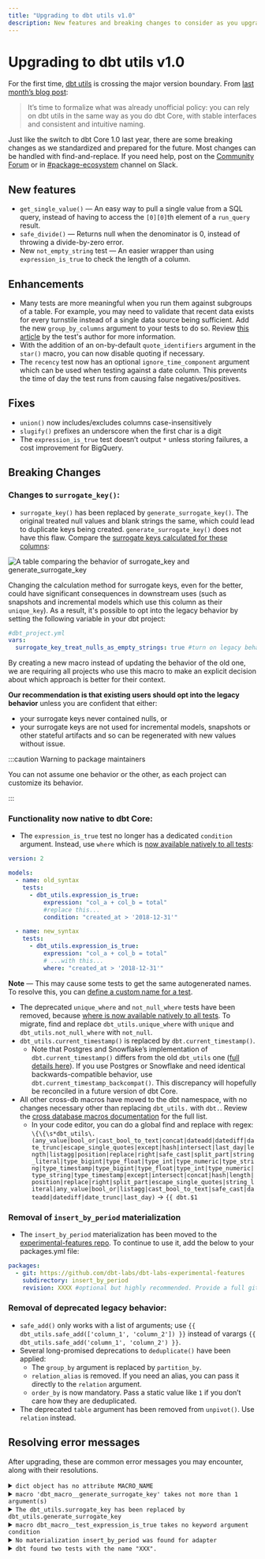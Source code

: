 ```yaml
---
title: "Upgrading to dbt utils v1.0"
description: New features and breaking changes to consider as you upgrade to dbt utils v1.0.
---
```


# Upgrading to dbt utils v1.0

For the first time, [dbt utils](https://hub.getdbt.com/dbt-labs/dbt_utils/latest/) is crossing the major version boundary. From [last month’s blog post](https://www.getdbt.com/blog/announcing-dbt-v1.3-and-utils/): 

> It’s time to formalize what was already unofficial policy: you can rely on dbt utils in the same way as you do dbt Core, with stable interfaces and consistent and intuitive naming.

Just like the switch to dbt Core 1.0 last year, there are some breaking changes as we standardized and prepared for the future. Most changes can be handled with find-and-replace. If you need help, post on the [Community Forum](https://discourse.getdbt.com) or in [#package-ecosystem](https://getdbt.slack.com/archives/CU4MRJ7QB) channel on Slack. 

## New features

- `get_single_value()` &mdash; An easy way to pull a single value from a SQL query, instead of having to access the `[0][0]`th element of a `run_query` result.
- `safe_divide()` &mdash; Returns null when the denominator is 0, instead of throwing a divide-by-zero error.
- New `not_empty_string` test &mdash; An easier wrapper than using `expression_is_true` to check the length of a column.

## Enhancements

- Many tests are more meaningful when you run them against subgroups of a table. For example, you may need to validate that recent data exists for every turnstile instead of a single data source being sufficient. Add the new `group_by_columns` argument to your tests to do so. Review [this article](https://www.emilyriederer.com/post/grouping-data-quality/) by the test's author for more information.
- With the addition of an on-by-default `quote_identifiers` argument in the `star()` macro, you can now disable quoting if necessary.
- The `recency` test now has an optional `ignore_time_component` argument which can be used when testing against a date column. This prevents the time of day the test runs from causing false negatives/positives.

## Fixes

- `union()` now includes/excludes columns case-insensitively
- `slugify()` prefixes an underscore when the first char is a digit
- The `expression_is_true` test doesn’t output `*` unless storing failures, a cost improvement for BigQuery.

## Breaking Changes
### Changes to `surrogate_key()`:

- `surrogate_key()` has been replaced by `generate_surrogate_key()`. The original treated null values and blank strings the same, which could lead to duplicate keys being created.  `generate_surrogate_key()` does not have this flaw. Compare the [surrogate keys calculated for these columns](https://docs.google.com/spreadsheets/d/1qWfdbieUOSgkzdY0kmJ9iCgdqyWccA0R-6EW0EgaMQc/edit#gid=0):

![A table comparing the behavior of surrogate_key and generate_surrogate_key](/img/guides/migration/versions/surrogate_key_behaviour.png)

Changing the calculation method for surrogate keys, even for the better, could have significant consequences in downstream uses (such as snapshots and incremental models which use this column as their `unique_key`). As a result, it's possible to opt into the legacy behavior by setting the following variable in your dbt project:

```yaml
#dbt_project.yml
vars:
  surrogate_key_treat_nulls_as_empty_strings: true #turn on legacy behavior
```

By creating a new macro instead of updating the behavior of the old one, we are requiring all projects who use this macro to make an explicit decision about which approach is better for their context. 

**Our recommendation is that existing users should opt into the legacy behavior** unless you are confident that either:

- your surrogate keys never contained nulls, or 
- your surrogate keys are not used for incremental models, snapshots or other stateful artifacts and so can be regenerated with new values without issue.

:::caution Warning to package maintainers

You can not assume one behavior or the other, as each project can customize its behavior.

:::

### Functionality now native to dbt Core:
- The `expression_is_true` test no longer has a dedicated `condition` argument. Instead, use `where` which is [now available natively to all tests](https://docs.getdbt.com/reference/resource-configs/where):

```yaml
version: 2

models:
  - name: old_syntax
    tests:
      - dbt_utils.expression_is_true:
          expression: "col_a + col_b = total"
          #replace this...
          condition: "created_at > '2018-12-31'" 

  - name: new_syntax
    tests:
      - dbt_utils.expression_is_true:
          expression: "col_a + col_b = total"
          # ...with this...
          where: "created_at > '2018-12-31'"
```
**Note** &mdash; This may cause some tests to get the same autogenerated names. To resolve this, you can [define a custom name for a test](/reference/resource-properties/tests#define-a-custom-name-for-one-test).
- The deprecated `unique_where` and `not_null_where` tests have been removed, because [where is now available natively to all tests](https://docs.getdbt.com/reference/resource-configs/where). To migrate, find and replace `dbt_utils.unique_where` with `unique` and `dbt_utils.not_null_where` with `not_null`.
- `dbt_utils.current_timestamp()` is replaced by `dbt.current_timestamp()`. 
  - Note that Postgres and Snowflake’s implementation of `dbt.current_timestamp()` differs from the old `dbt_utils` one ([full details here](https://github.com/dbt-labs/dbt-utils/pull/597#issuecomment-1231074577)). If you use Postgres or Snowflake and need identical backwards-compatible behavior, use `dbt.current_timestamp_backcompat()`. This discrepancy will hopefully be reconciled in a future version of dbt Core.
- All other cross-db macros have moved to the dbt namespace, with no changes necessary other than replacing `dbt_utils.` with `dbt.`. Review the [cross database macros documentation](https://docs.getdbt.com/reference/dbt-jinja-functions/cross-database-macros) for the full list.
    - In your code editor, you can do a global find and replace with regex: `\{\{\s*dbt_utils\.(any_value|bool_or|cast_bool_to_text|concat|dateadd|datediff|date_trunc|escape_single_quotes|except|hash|intersect|last_day|length|listagg|position|replace|right|safe_cast|split_part|string_literal|type_bigint|type_float|type_int|type_numeric|type_string|type_timestamp|type_bigint|type_float|type_int|type_numeric|type_string|type_timestamp|except|intersect|concat|hash|length|position|replace|right|split_part|escape_single_quotes|string_literal|any_value|bool_or|listagg|cast_bool_to_text|safe_cast|dateadd|datediff|date_trunc|last_day)` → `{{ dbt.$1`
### Removal of `insert_by_period` materialization
- The `insert_by_period` materialization has been moved to the [experimental-features repo](https://github.com/dbt-labs/dbt-labs-experimental-features/tree/main/insert_by_period). To continue to use it, add the below to your packages.yml file:

```yaml
packages:
  - git: https://github.com/dbt-labs/dbt-labs-experimental-features
    subdirectory: insert_by_period
    revision: XXXX #optional but highly recommended. Provide a full git sha hash, e.g. 1c0bfacc49551b2e67d8579cf8ed459d68546e00. If not provided, uses the current HEAD.
```
### Removal of deprecated legacy behavior:
- `safe_add()` only works with a list of arguments; use `{{ dbt_utils.safe_add(['column_1', 'column_2']) }}` instead of varargs `{{ dbt_utils.safe_add('column_1', 'column_2') }}`.
- Several long-promised deprecations to `deduplicate()` have been applied:
    - The `group_by` argument is replaced by `partition_by`.
    - `relation_alias` is removed. If you need an alias, you can pass it directly to the `relation` argument.
    - `order_by` is now mandatory. Pass a static value like `1` if you don’t care how they are deduplicated.
- The deprecated `table` argument has been removed from `unpivot()`. Use `relation` instead.


## Resolving error messages
After upgrading, these are common error messages you may encounter, along with their resolutions.
<details>
	<summary><code>dict object has no attribute MACRO_NAME</code></summary>
	<div>
		<p><b>Cause</b>: No macro called <code>MACRO_NAME</code> exists. This is most likely because the macro has moved to the <code>dbt</code> namespace (see above). It could also be because you haven't run dbt deps or have misspelled a macro's name.</p>
		<p><b>Resolution</b>: For <a href="/reference/dbt-jinja-functions/cross-database-macros">cross-database macros</a>, change <code>dbt_utils.MACRO_NAME()</code> to <code>dbt.MACRO_NAME()</code>.</p>
	</div>
</details>
<details>
	<summary><code>macro 'dbt_macro__generate_surrogate_key' takes not more than 1 argument(s)</code> </summary>
	<div>
		<p><b>Cause</b>: <code>generate_surrogate_key()</code> requires a single argument containing a list of columns, not a set of varargs.</p>
		<p><b>Resolution</b>: Change to <code>dbt_utils.generate_surrogate_key(['column_1', 'column_2'])</code> - note the square brackets. </p>
	</div>
</details>
<details>
	<summary><code>The dbt_utils.surrogate_key has been replaced by dbt_utils.generate_surrogate_key</code></summary>
	<div>
		<p><b>Cause</b>: <code>surrogate_key()</code> has been replaced. </p>
		<p><b>Resolution</b>:
			<ol>
				<li>Decide whether you need to enable backwards compatibility <a href="#changes-to-surrogate_key">as detailed above</a>.</li>
				<li>Find and replace <code>dbt_utils.surrogate_key</code> with <code>dbt_utils.generate_surrogate_key</code>.</li>
			</ol>
		</p>
	</div>
</details>
<details>
	<summary><code>macro dbt_macro__test_expression_is_true takes no keyword argument condition</code></summary>
	<div>
		<p><b>Cause</b>: <code>condition</code> has been removed from the <code>expression_is_true</code> test, now that <code>where</code> is available on all tests automatically.</p>
		<p><b>Resolution</b>: Replace <code>condition</code> with <code>where</code>. </p>
	</div>
</details>
<details>
	<summary><code>No materialization insert_by_period was found for adapter</code></summary>
	<div>
		<p><b>Cause</b>: <code>insert_by_period</code> has moved to the experimental features repo (see above).</p>
		<p><b>Resolution</b>: Install the package as <a href="#removal-of-insert_by_period-materialization">described above</a>. </p>
	</div>
</details>
<details>
	<summary><code>dbt found two tests with the name "XXX".</code></summary>
	<div>
		<p><b>Cause</b>: Changing from <code>condition</code> to <code>where</code> in the <code>expression_is_true</code> test, as configs are not part of a test's unique name.</p>
		<p><b>Resolution</b>: Define a <a href="https://docs.getdbt.com/reference/resource-properties/tests#define-a-custom-name-for-one-test">custom name for your test</a>.</p>
	</div>
</details>
